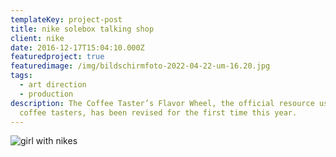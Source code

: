 ```yaml
---
templateKey: project-post
title: nike solebox talking shop
client: nike
date: 2016-12-17T15:04:10.000Z
featuredproject: true
featuredimage: /img/bildschirmfoto-2022-04-22-um-16.20.jpg
tags:
  - art direction
  - production
description: The Coffee Taster’s Flavor Wheel, the official resource used by
  coffee tasters, has been revised for the first time this year.
---
```

![girl with nikes]()